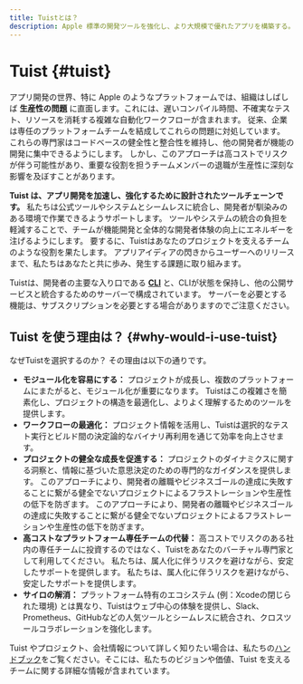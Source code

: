 ```yaml
---
title: Tuistとは？
description: Apple 標準の開発ツールを強化し、より大規模で優れたアプリを構築する。
---
```


# Tuist {#tuist}

アプリ開発の世界、特に Apple のようなプラットフォームでは、組織はしばしば **生産性の問題** に直面します。これには、遅いコンパイル時間、不確実なテスト、リソースを消耗する複雑な自動化ワークフローが含まれます。 従来、企業は専任のプラットフォームチームを結成してこれらの問題に対処しています。 これらの専門家はコードベースの健全性と整合性を維持し、他の開発者が機能の開発に集中できるようにします。 しかし、このアプローチは高コストでリスクが伴う可能性があり、重要な役割を担うチームメンバーの退職が生産性に深刻な影響を及ぼすことがあります。

**Tuist は、アプリ開発を加速し、強化するために設計されたツールチェーンです。** 私たちは公式ツールやシステムとシームレスに統合し、開発者が馴染みのある環境で作業できるようサポートします。 ツールやシステムの統合の負担を軽減することで、チームが機能開発と全体的な開発者体験の向上にエネルギーを注げるようにします。 要するに、Tuistはあなたのプロジェクトを支えるチームのような役割を果たします。 アプリアイディアの閃きからユーザーへのリリースまで、私たちはあなたと共に歩み、発生する課題に取り組みます。

Tuistは、開発者の主要な入り口である **[CLI](https://github.com/tuist/tuist)** と、CLIが状態を保持し、他の公開サービスと統合するためのサーバーで構成されています。 サーバーを必要とする機能は、サブスクリプションを必要とする場合がありますのでご注意ください。

## Tuist を使う理由は？ {#why-would-i-use-tuist}

なぜTuistを選択するのか？ その理由は以下の通りです。

- **モジュール化を容易にする：** プロジェクトが成長し、複数のプラットフォームにまたがると、モジュール化が重要になります。 Tuistはこの複雑さを簡素化し、プロジェクトの構造を最適化し、よりよく理解するためのツールを提供します。
- **ワークフローの最適化：** プロジェクト情報を活用し、Tuistは選択的なテスト実行とビルド間の決定論的なバイナリ再利用を通じて効率を向上させます。
- **プロジェクトの健全な成長を促進する：** プロジェクトのダイナミクスに関する洞察と、情報に基づいた意思決定のための専門的なガイダンスを提供します。 このアプローチにより、開発者の離職やビジネスゴールの達成に失敗することに繋がる健全でないプロジェクトによるフラストレーションや生産性の低下を防ぎます。 このアプローチにより、開発者の離職やビジネスゴールの達成に失敗することに繋がる健全でないプロジェクトによるフラストレーションや生産性の低下を防ぎます。
- **高コストなプラットフォーム専任チームの代替：** 高コストでリスクのある社内の専任チームに投資するのではなく、Tuistをあなたのバーチャル専門家として利用してください。 私たちは、属人化に伴うリスクを避けながら、安定したサポートを提供します。 私たちは、属人化に伴うリスクを避けながら、安定したサポートを提供します。
- **サイロの解消：** プラットフォーム特有のエコシステム (例：Xcodeの閉じられた環境) とは異なり、Tuistはウェブ中心の体験を提供し、Slack、Prometheus、GitHubなどの人気ツールとシームレスに統合され、クロスツールコラボレーションを強化します。

Tuist やプロジェクト、会社情報について詳しく知りたい場合は、私たちの[ハンドブック](https://handbook.tuist.io/)をご覧ください。そこには、私たちのビジョンや価値、Tuist を支えるチームに関する詳細な情報が含まれています。
